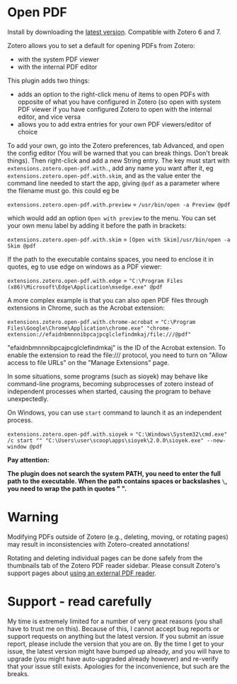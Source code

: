 Open PDF
=================

Install by downloading the [latest version](https://github.com/retorquere/zotero-open-pdf/releases/latest). Compatible with Zotero 6 and 7.

Zotero allows you to set a default for opening PDFs from Zotero:

* with the system PDF viewer
* with the internal PDF editor

This plugin adds two things:

* adds an option to the right-click menu of items to open PDFs with opposite of what you have configured in Zotero (so open with system PDF viewer if you have configured Zotero to open with the internal editor, and vice versa
* allows you to add extra entries for your own PDF viewers/editor of choice

To add your own, go into the Zotero preferences, tab Advanced, and open the config editor (You will be warned that you can break things. Don't break things). Then right-click and add a new String entry. The key must start with `extensions.zotero.open-pdf.with.`, add any name you want after it, eg `extensions.zotero.open-pdf.with.skim`, and as the value enter the command line needed to start the app, giving `@pdf` as a parameter where the filename must go. this could eg be

`extensions.zotero.open-pdf.with.preview` = `/usr/bin/open -a Preview @pdf`

which would add an option `Open with preview` to the menu. You can set your own menu label by adding it before the path in brackets:

`extensions.zotero.open-pdf.with.skim` = `[Open with Skim]/usr/bin/open -a Skim @pdf`

If the path to the executable contains spaces, you need to enclose it in quotes, eg to use edge on windows as a PDF viewer:

`extensions.zotero.open-pdf.with.edge` = `"C:\Program Files (x86)\Microsoft\Edge\Application\msedge.exe" @pdf`

A more complex example is that you can also open PDF files through extensions in Chrome, such as the Acrobat extension:

`extensions.zotero.open-pdf.with.chrome-acrobat` = `"C:\Program Files\Google\Chrome\Application\chrome.exe" "chrome-extension://efaidnbmnnnibpcajpcglclefindmkaj/file:///@pdf"`

"efaidnbmnnnibpcajpcglclefindmkaj" is the ID of the Acrobat extension. To enable the extension to read the file:/// protocol, you need to turn on "Allow access to file URLs" on the "Manage Extensions" page.

In some situations, some programs (such as sioyek) may behave like command-line programs, becoming subprocesses of zotero instead of independent processes when started, causing the program to behave unexpectedly.

On Windows, you can use `start` command to launch it as an independent process.

`extensions.zotero.open-pdf.with.sioyek` = `"C:\Windows\System32\cmd.exe" /c start "" "C:\Users\user\scoop\apps\sioyek\2.0.0\sioyek.exe" --new-window @pdf`

**Pay attention:**

**The plugin does not search the system PATH, you need to enter the full path to the executable. When the path contains spaces or backslashes `\`, you need to wrap the path in quotes " ".**


# Warning

Modifying PDFs outside of Zotero (e.g., deleting, moving, or rotating pages) may result in inconsistencies with Zotero-created annotations!

Rotating and deleting individual pages can be done safely from the thumbnails tab of the Zotero PDF reader sidebar. Please consult Zotero's support pages about [using an external PDF reader](https://www.zotero.org/support/kb/annotations_in_database).

# Support - read carefully

My time is extremely limited for a number of very great reasons (you shall have to trust me on this). Because of this, I
cannot accept bug reports
or support requests on anything but the latest version. If you submit an issue report,
please include the version that you are on. By the time I get to your issue, the latest version might have bumped up
already, and you
will have to upgrade (you might have auto-upgraded already however) and re-verify that your issue still exists.
Apologies for the inconvenience, but such
are the breaks.

